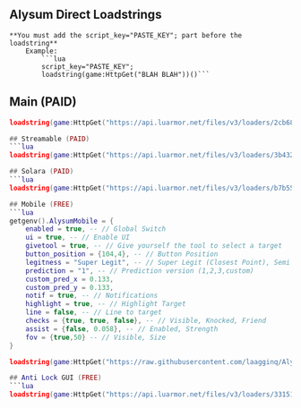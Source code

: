 ## Alysum Direct Loadstrings


    **You must add the script_key="PASTE_KEY"; part before the loadstring**
        Example: 
            ```lua
            script_key="PASTE_KEY";
            loadstring(game:HttpGet("BLAH BLAH"))()```

## Main (PAID)
```lua
loadstring(game:HttpGet("https://api.luarmor.net/files/v3/loaders/2cb68af157ca24ff8de44ddc6c830f93.lua"))()```

## Streamable (PAID)
```lua
loadstring(game:HttpGet("https://api.luarmor.net/files/v3/loaders/3b432b5193c83baf427c3ef25794a7cb.lua"))()```

## Solara (PAID)
```lua
loadstring(game:HttpGet("https://api.luarmor.net/files/v3/loaders/b7b556786ae40eaf682115fc59fecc45.lua"))()```

## Mobile (FREE)
```lua
getgenv().AlysumMobile = {
    enabled = true, -- // Global Switch
    ui = true, -- // Enable UI
    givetool = true, -- // Give yourself the tool to select a target
    button_position = {104,4}, -- // Button Position
    legitness = "Super Legit", -- // Super Legit (Closest Point), Semi Legit (Closest Part), Normal (Torso), Blatant (Head)
    prediction = "1", -- // Prediction version (1,2,3,custom)
    custom_pred_x = 0.133,
    custom_pred_y = 0.133,
    notif = true, -- // Notifications
    highlight = true, -- // Highlight Target
    line = false, -- // Line to target
    checks = {true, true, false}, -- // Visible, Knocked, Friend
    assist = {false, 0.058}, -- // Enabled, Strength
    fov = {true,50} -- // Visible, Size
}

loadstring(game:HttpGet("https://raw.githubusercontent.com/laagginq/Alysum/main/mobile"))()```

## Anti Lock GUI (FREE)
```lua
loadstring(game:HttpGet("https://api.luarmor.net/files/v3/loaders/331516c9f626f525655e26f87ebc0153.lua"))()```
